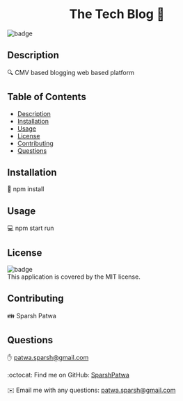 
<h1 align="center">The Tech Blog 👋</h1>

![badge](https://img.shields.io/badge/license-MIT-brightgreen)<br />

## Description
🔍 CMV based blogging web based platform

## Table of Contents
- [Description](#description)
- [Installation](#installation)
- [Usage](#usage)
- [License](#license)
- [Contributing](#contributing)
- [Questions](#questions)

## Installation
💾 npm install

## Usage
💻 npm start run 

## License
![badge](https://img.shields.io/badge/license-MIT-brightgreen)
<br />
This application is covered by the MIT license. 

## Contributing
👪 Sparsh Patwa

## Questions
✋ patwa.sparsh@gmail.com<br />
<br />
:octocat: Find me on GitHub: [SparshPatwa](https://github.com/SparshPatwa)<br />
<br />
✉️ Email me with any questions: patwa.sparsh@gmail.com<br /><br />
